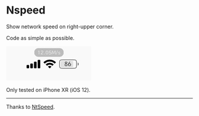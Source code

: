 # Nspeed

Show network speed on right-upper corner.

Code as simple as possible.

![example](https://github.com/Haizs/Nspeed/raw/master/example.jpg)

Only tested on iPhone XR (iOS 12).

---

Thanks to [NtSpeed](https://github.com/julioverne/NtSpeed).